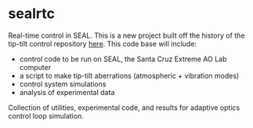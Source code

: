 # sealrtc

Real-time control in SEAL. This is a new project built off the history of the tip-tilt control repository [here](https://github.com/aditya-sengupta/tip-tilt-control). This code base will include:

- control code to be run on SEAL, the Santa Cruz Extreme AO Lab computer
- a script to make tip-tilt aberrations (atmospheric + vibration modes)
- control system simulations
- analysis of experimental data

Collection of utilities, experimental code, and results for adaptive optics control loop simulation.

